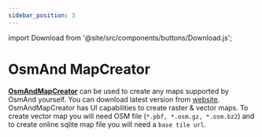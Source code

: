 ```yaml
---
sidebar_position: 3
---
```

import Download from '@site/src/components/buttons/Download.js';

# OsmAnd MapCreator

[**OsmAndMapCreator**](https://wiki.openstreetmap.org/wiki/OsmAndMapCreator) can be used to create any maps supported by OsmAnd yourself. You can download latest version from [website](https://download.osmand.net/latest-night-build/OsmAndMapCreator-main.zip). OsmAndMapCreator has UI capabilities to create raster & vector maps. To create vector map you will need OSM file (`*.pbf, *.osm.gz, *.osm.bz2`) and to create online sqlite map file you will need a `base tile url`.

<Download link="http://download.osmand.net/latest-night-build/OsmAndMapCreator-main.zip" />
